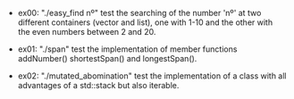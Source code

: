 * ex00: "./easy_find nº" test the searching of the number 'nº' at two different containers (vector and list), one with 1-10 and the other with the even numbers between 2 and 20. 

* ex01: "./span" test the implementation of member functions addNumber() shortestSpan() and longestSpan(). 

* ex02: "./mutated_abomination" test the implementation of a class with all advantages of a std::stack but also iterable.
